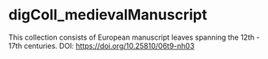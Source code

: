 # digColl_medievalManuscript
This collection consists of European manuscript leaves spanning the 12th - 17th centuries. DOI: https://doi.org/10.25810/06t9-nh03
